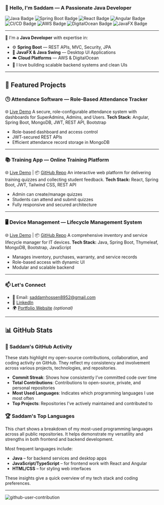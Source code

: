 

### 👋 Hello, I'm Saddam — A Passionate Java Developer

![Java Badge](https://img.shields.io/badge/Java-ED8B00?style=for-the-badge&logo=java&logoColor=white)
![Spring Boot Badge](https://img.shields.io/badge/Spring%20Boot-6DB33F?style=for-the-badge&logo=spring-boot&logoColor=white)
![React Badge](https://img.shields.io/badge/React-1e88e5?style=for-the-badge&logo=java&logoColor=white)
![Angular Badge](https://img.shields.io/badge/Angular-ED8B00?style=for-the-badge&logo=java&logoColor=white)
![CI/CD Badge](https://img.shields.io/badge/CI/CD-1e88e5?style=for-the-badge&logo=java&logoColor=white)
![AWS Badge](https://img.shields.io/badge/AWS-232F3E?style=for-the-badge&logo=amazonaws&logoColor=white)
![DigitalOcean Badge](https://img.shields.io/badge/DigitalOcean-0080FF?style=for-the-badge&logo=digitalocean&logoColor=white)
![JavaFX Badge](https://img.shields.io/badge/JavaFX-6DB33F?style=for-the-badge&logo=java&logoColor=white)

---

🚀 I'm a **Java Developer** with expertise in:
- ⚙️ **Spring Boot** — REST APIs, MVC, Security, JPA
- 🎨 **JavaFX & Java Swing** — Desktop UI Applications
- ☁️ **Cloud Platforms** — AWS & DigitalOcean
- 🧠 I love building scalable backend systems and clean UIs

---

## 📌 Featured Projects

### 🕒 Attendance Software — Role-Based Attendance Tracker

🌐 [Live Demo](https://attendance.deepseahost.com)
A secure, role-configurable attendance system with dashboards for SuperAdmins, Admins, and Users.
**Tech Stack:** Angular, Spring Boot, MongoDB, JWT, REST API, Bootstrap

* Role-based dashboard and access control
* JWT-secured REST APIs
* Efficient attendance record storage in MongoDB

---

### 📚 Training App — Online Training Platform

🌐 [Live Demo](https://trainingapp.deepseahost.com) | 📦 [GitHub Repo](https://github.com/Saddam-Hossen/TrainingApp)
An interactive web platform for delivering training quizzes and collecting student feedback.
**Tech Stack:** React, Spring Boot, JWT, Tailwind CSS, REST API

* Admin can create/manage quizzes
* Students can attend and submit quizzes
* Fully responsive and secured architecture

---

### 🖥️ Device Management — Lifecycle Management System

🌐 [Live Demo](https://snvn.deepseahost.com/login/login) | 📦 [GitHub Repo](https://github.com/Saddam-Hossen/DevicemanagementThymeleaf)
A comprehensive inventory and service lifecycle manager for IT devices.
**Tech Stack:** Java, Spring Boot, Thymeleaf, MongoDB, Bootstrap, JavaScript

* Manages inventory, purchases, warranty, and service records
* Role-based access with dynamic UI
* Modular and scalable backend

---

### 📫 Let's Connect
- 📧 Email: saddamhossen8952@gmail.com
- 🔗 [LinkedIn](https://www.linkedin.com/in/saddam-hossen-619a81174/)
- 🌍 [Portfolio Website](https://saddam-hossen.github.io/Portfoliowebsite/?fbclid=IwY2xjawJt5GNleHRuA2FlbQIxMAABHloja63BX24adEMYwiE2VXkM5YviK3L6ep8u4LgZNNF9Si4oJ-CnFv05j0t1_aem_ZnuhP9aHkH0zfSD8JF-6Jg) _(optional)_

---

## 📊 GitHub Stats

### 🚀 Saddam's GitHub Activity

These stats highlight my open-source contributions, collaboration, and coding activity on GitHub. They reflect my consistency and involvement across various projects, technologies, and repositories.

* **Commit Streak**: Shows how consistently I’ve committed code over time
* **Total Contributions**: Contributions to open-source, private, and personal repositories
* **Most Used Languages**: Indicates which programming languages I use most often
* **Top Projects**: Repositories I’ve actively maintained and contributed to

### 🏆 Saddam's Top Languages

This chart shows a breakdown of my most-used programming languages across all public repositories. It helps demonstrate my versatility and strengths in both frontend and backend development.

Most frequent languages include:

* **Java** – for backend services and desktop apps
* **JavaScript/TypeScript** – for frontend work with React and Angular
* **HTML/CSS** – for styling web interfaces

These insights give a quick overview of my tech stack and coding preferences.


---
![github-user-contribution](https://github.com/user-attachments/assets/c6a4a51b-71c1-4f9b-beef-8081b0788135)

